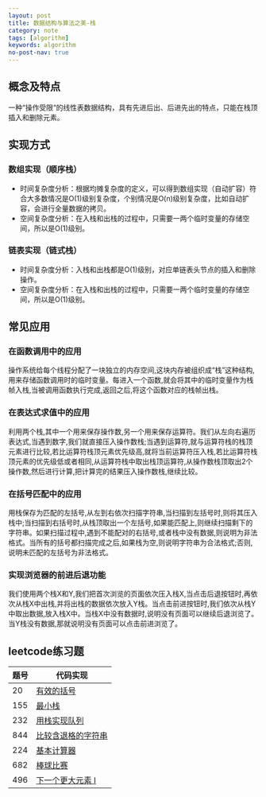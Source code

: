 ```yaml
---
layout: post
title: 数据结构与算法之美-栈
category: note
tags: [algorithm]
keywords: algorithm
no-post-nav: true
---
```


## 概念及特点

一种“操作受限“的线性表数据结构，具有先进后出、后进先出的特点，只能在栈顶插入和删除元素。

## 实现方式
### 数组实现（顺序栈）
- 时间复杂度分析：根据均摊复杂度的定义，可以得到数组实现（自动扩容）符合大多数情况是O(1)级别复杂度，个别情况是O(n)级别复杂度，比如自动扩容，会进行全量数据的拷贝。
- 空间复杂度分析：在入栈和出栈的过程中，只需要一两个临时变量的存储空间，所以是O(1)级别。

### 链表实现（链式栈）
- 时间复杂度分析：入栈和出栈都是O(1)级别，对应单链表头节点的插入和删除操作。
- 空间复杂度分析：在入栈和出栈的过程中，只需要一两个临时变量的存储空间，所以是O(1)级别。

## 常见应用
### 在函数调用中的应用
操作系统给每个线程分配了一块独立的内存空间,这块内存被组织成“栈”这种结构,用来存储函数调用时的临时变量。每进入一个函数,就会将其中的临时变量作为栈帧入栈,当被调用函数执行完成,返回之后,将这个函数对应的栈帧出栈。

### 在表达式求值中的应用
利用两个栈,其中一个用来保存操作数,另一个用来保存运算符。我们从左向右遍历表达式,当遇到数字,我们就直接压入操作数栈;当遇到运算符,就与运算符栈的栈顶元素进行比较,若比运算符栈顶元素优先级高,就将当前运算符压入栈,若比运算符栈顶元素的优先级低或者相同,从运算符栈中取出栈顶运算符,从操作数栈顶取出2个操作数,然后进行计算,把计算完的结果压入操作数栈,继续比较。

### 在括号匹配中的应用
用栈保存为匹配的左括号,从左到右依次扫描字符串,当扫描到左括号时,则将其压入栈中;当扫描到右括号时,从栈顶取出一个左括号,如果能匹配上,则继续扫描剩下的字符串。如果扫描过程中,遇到不能配对的右括号,或者栈中没有数据,则说明为非法格式。当所有的括号都扫描完成之后,如果栈为空,则说明字符串为合法格式;否则,说明未匹配的左括号为非法格式。

### 实现浏览器的前进后退功能
我们使用两个栈X和Y,我们把首次浏览的页面依次压入栈X,当点击后退按钮时,再依次从栈X中出栈,并将出栈的数据依次放入Y栈。当点击前进按钮时,我们依次从栈Y中取出数据,放入栈X中。当栈X中没有数据时,说明没有页面可以继续后退浏览了。当Y栈没有数据,那就说明没有页面可以点击前进浏览了。

## leetcode练习题
题号|代码实现
---|---
20|[有效的括号](https://github.com/wyc18556/algorithms/blob/master/src/leetcode/easy/ValidParentheses.java)
155|[最小栈](https://github.com/wyc18556/algorithms/blob/master/src/leetcode/easy/MinStack.java)
232|[用栈实现队列](https://github.com/wyc18556/algorithms/blob/master/src/leetcode/easy/QueueByStack.java)
844|[比较含退格的字符串](https://github.com/wyc18556/algorithms/blob/master/src/leetcode/easy/BackspaceString.java)
224|[基本计算器](https://github.com/wyc18556/algorithms/blob/master/src/leetcode/difficult/BasicCalculator.java)
682|[棒球比赛](https://github.com/wyc18556/algorithms/blob/master/src/leetcode/easy/BaseballGame.java)
496|[下一个更大元素 I](https://github.com/wyc18556/algorithms/blob/master/src/leetcode/easy/NextGreaterElementI.java)